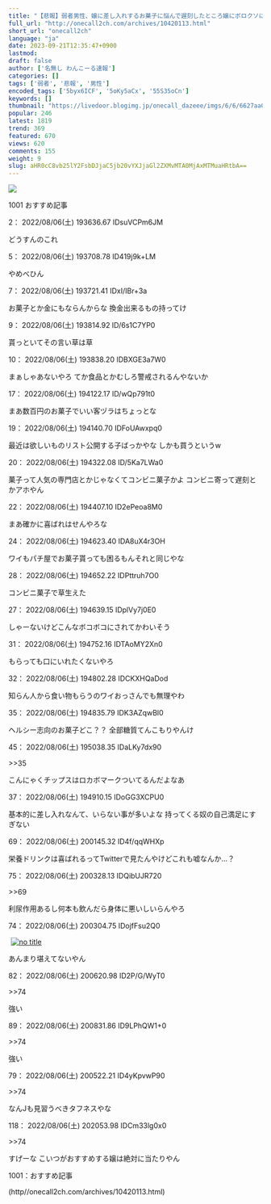 ```yaml
---
title: "【悲報】弱者男性、嬢に差し入れするお菓子に悩んで遅刻したところ嬢にボロクソに叩かれるｗｗｗｗｗ "
full_url: "http://onecall2ch.com/archives/10420113.html"
short_url: "onecall2ch"
language: "ja"
date: 2023-09-21T12:35:47+0900
lastmod: 
draft: false
author: ['名無し わんこーる速報']
categories: []
tags: ['弱者', '悲報', '男性']
encoded_tags: ['5byx6ICF', '5oKy5aCx', '55S35oCn']
keywords: []
thumbnail: "https://livedoor.blogimg.jp/onecall_dazeee/imgs/6/6/6627aa09-s.jpg"
popular: 246
latest: 1819
trend: 369
featured: 670
views: 620
comments: 155
weight: 9
slug: aHR0cC8vb25lY2FsbDJjaC5jb20vYXJjaGl2ZXMvMTA0MjAxMTMuaHRtbA==
---
```


![](https://livedoor.blogimg.jp/onecall_dazeee/imgs/6/6/6627aa09-s.jpg)

<div> <p class='name2'> 1001 おすすめ記事</p> <p class='name2'>2： 2022/08/06(土) 193636.67 IDsuVCPm6JM</p><p class='onecall'> どうすんのこれ </p> <p class='name2'>5： 2022/08/06(土) 193708.78 ID419j9k+LM</p><p class='onecall'> やめべひん </p> <p class='name2'>7： 2022/08/06(土) 193721.41 IDxI/IBr+3a</p><p class='onecall'> お菓子とか金にもならんからな 換金出来るもの持ってけ </p> <p class='name2'>9： 2022/08/06(土) 193814.92 ID/6s1C7YP0</p><p class='onecall'> 貰っといてその言い草は草 </p> <p class='name2'>10： 2022/08/06(土) 193838.20 IDBXGE3a7W0</p><p class='onecall'> まぁしゃあないやろ てか食品とかむしろ警戒されるんやないか </p> <p class='name2'>17： 2022/08/06(土) 194122.17 ID/wQp791t0</p><p class='onecall'> まあ数百円のお菓子でいい客ヅラはちょっとな </p> <p class='name2'>19： 2022/08/06(土) 194140.70 IDFoUAwxpq0</p><p class='onecall'> 最近は欲しいものリスト公開する子ばっかやな しかも買うというw </p> <p class='name2'>20： 2022/08/06(土) 194322.08 ID/5Ka7LWa0</p><p class='onecall'> 菓子って人気の専門店とかじゃなくてコンビニ菓子かよ コンビニ寄って遅刻とかアホやん </p> <p class='name2'>22： 2022/08/06(土) 194407.10 ID2ePeoa8M0</p><p class='onecall'> まあ確かに喜ばれはせんやろな </p> <p class='name2'>24： 2022/08/06(土) 194623.40 IDA8uX4r3OH</p><p class='onecall'> ワイもパチ屋でお菓子貰っても困るもんそれと同じやな </p> <p class='name2'>28： 2022/08/06(土) 194652.22 IDPttruh7O0</p><p class='onecall'> コンビニ菓子で草生えた </p> <p class='name2'>27： 2022/08/06(土) 194639.15 IDplVy7j0E0</p><p class='onecall'> しゃーないけどこんなボコボコにされてかわいそう </p> <p class='name2'>31： 2022/08/06(土) 194752.16 IDTAoMY2Xn0</p><p class='onecall'> もらっても口にいれたくないやろ </p> <p class='name2'>32： 2022/08/06(土) 194802.28 IDCKXHQaDod</p><p class='onecall'> 知らん人から食い物もらうのワイおっさんでも無理やわ </p> <p class='name2'>35： 2022/08/06(土) 194835.79 IDK3AZqwBl0</p><p class='onecall'> ヘルシー志向のお菓子どこ？？ 全部糖質てんこもりやんけ </p> <p class='name2'>45： 2022/08/06(土) 195038.35 IDaLKy7dx90</p><p class='onecall'> <p class='anchor'>>>35</p> こんにゃくチップスはロカボマークついてるんだよなあ </p> <p class='name2'>37： 2022/08/06(土) 194910.15 IDoGG3XCPU0</p><p class='onecall'> 基本的に差し入れなんて、いらない事が多いよな 持ってくる奴の自己満足にすぎない </p> <p class='name2'>69： 2022/08/06(土) 200145.32 ID4f/qqWHXp</p><p class='onecall'> 栄養ドリンクは喜ばれるってTwitterで見たんやけどこれも嘘なんか…？ </p> <p class='name2'>75： 2022/08/06(土) 200328.13 IDQibUJR720</p><p class='onecall'> <p class='anchor'>>>69</p> 利尿作用あるし何本も飲んだら身体に悪いしいらんやろ </p> <p class='name2'>74： 2022/08/06(土) 200304.75 IDojfFsu2Q0</p> <a href='https//livedoor.blogimg.jp/onecall_dazeee/imgs/f/b/fbf1ceb3.png' target='_blank'><img src='https//livedoor.blogimg.jp/onecall_dazeee/imgs/f/b/fbf1ceb3-s.png' alt='no title' class='image pict' border='0' hspace='5'></a> <p>あんまり堪えてないやん</p> <p class='name2'>82： 2022/08/06(土) 200620.98 ID2P/G/WyT0</p><p class='onecall'> <p class='anchor'>>>74</p> 強い </p> <p class='name2'>89： 2022/08/06(土) 200831.86 ID9LPhQW1+0</p><p class='onecall'> <p class='anchor'>>>74</p> 強い </p> <p class='name2'>79： 2022/08/06(土) 200522.21 ID4yKpvwP90</p><p class='onecall'> <p class='anchor'>>>74</p> なんJも見習うべきタフネスやな </p> <p class='name2'>118： 2022/08/06(土) 202053.98 IDCm33lg0x0</p><p class='onecall'> <p class='anchor'>>>74</p> すげーな こいつがおすすめする嬢は絶対に当たりやん </p> <p class='name2'>1001：おすすめ記事</p> </div>

(http//onecall2ch.com/archives/10420113.html)
